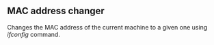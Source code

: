 ## MAC address changer

Changes the MAC address of the current machine to a given one using <i>ifconfig</i> command.
